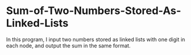 # Sum-of-Two-Numbers-Stored-As-Linked-Lists
In this program, I input two numbers stored as linked lists with one digit in each node, and output the sum in the same format.
